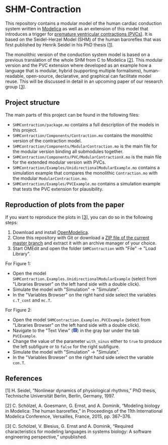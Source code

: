 # SHM-Contraction

This repository contains a modular model of the human cardiac conduction system written in [Modelica](https://www.modelica.org/) as well as an extension of this model that introduces a trigger for [premature ventricular contractions (PVCs)](https://en.wikipedia.org/wiki/Premature_ventricular_contraction).
It is based on the Seidel-Herzel Model (SHM) of the human baroreflex that was first published by Henrik Seidel in his PhD thesis \[[1]\].

The monolithic version of the conduction system model is based on a previous translation of the whole SHM from C to Modelica \[[2]\].
This modular version and the PVC extension where developed as an example how a language that is modular, hybrid (supporting multiple formalisms), human-readable, open-source, declarative, and graphical can facilitate model reuse.
This will be discussed in detail in an upcoming paper of our research group \[[3]\].

## Project structure

The main parts of this project can be found in the following files:

* `SHMContraction/package.mo` contains a full description of the models in this project.
* `SHMContraction/Components/Contraction.mo` contains the monolithic version of the contraction model.
* `SHMContraction/Components/ModularContraction.mo` is the main file for the modular version binding all submodules together.
* `SHMContraction/Components/PVC/ModularContractionX.mo` is the main file for the extended modular version with PVCs.
* `SHMContraction/Examples/UnidirectionalModularExample.mo` contains a simulation example that compares the monolithic `Contraction.mo` with the modular `ModularContraction.mo`.
* `SHMContraction/Examples/PVCExample.mo` contains a simulation example that tests the PVC extension for plausibility.

## Reproduction of plots from the paper

If you want to reproduce the plots in \[[3]\], you can do so in the following steps:

1. Download and install [OpenModelica](https://openmodelica.org/).
2. Clone this repository with Git or download a [ZIP file of the current master branch](https://github.com/CSchoel/shm-contraction/archive/master.zip) and extract it with an archive manager of your choice.
3. Start OMEdit and open the folder `SHMContraction` with "File" → "Load Library".

For Figure 1:

* Open the model `SHMContraction.Examples.UnidirectionalModularExample` (select from "Libraries Browser" on the left hand side with a double click).
* Simulate the model with "Simulation" → "Simulate".
* In the "Variables Browser" on the right hand side select the variables `c.T_cont` and `mc.T`.

For Figure 2:

* Open the model `SHMContraction.Examples.PVCExample` (select from "Libraries Browser" on the left hand side with a double click).
* Navigate to the "Text View" (<img src="data:image/gif;base64,R0lGODlhDQANAKU+ABxFrx1GsB5GsB5HsChOsTVWszhZtDlatDpatDpbuDtbtTpctTtctTxdtTxdtj1dtTxetj5euT9ftj9ft0FgtUNitkJiukJiu0hmvEpnt0xot09rvVZwv193wnKGx32Oyn6Qy3qRz4OX0I2bxIybz5WixpaixqKv2qCx3amxyqmyyqqyy6y0y620y621yq21y7C2y6+3y7G4y7O5y7S5zLC737G837PB5cHEz8LG0MPL5snL0MrL0MTM5v///////yH5BAEKAD8ALAAAAAANAA0AAAZrQB4NRiwWZzuZpsBsNjMtFwOzqVo3iUPKJbH1vuCeyLFFAACCgVodMJQBF9RtPg9B3ud83v2a1HSAgCdnBiovChYYiooRhCsvDyAkk5QkHQyPDR4fnJ0fHAsrMRUEpaamFCw5JiOtrq4lOEEAOw==" alt="blue rectangle with white lines of code" />) in the gray bar under the tab `PVCExample`.
* Change the value of the parameter `with_sinus` either to `true` to produce the left subfigure or to `false` for the right subfigure.
* Simulate the model with "Simulation" → "Simulate".
* In the "Variables Browser" on the right hand side select the variable `con.T`.

## References

[1]: #seidel1997
[2]: #schoelzel2015
[3]: #schoelzel2019

\[<a name="seidel1997">1</a>\] H. Seidel, “Nonlinear dynamics of physiological rhythms,” PhD thesis, Technische Universität Berlin, Berlin, Germany, 1997.

\[<a name="schoelzel2015">2</a>] C. Schölzel, A. Goesmann, G. Ernst, and A. Dominik, “Modeling biology in Modelica: The human baroreflex,” in Proceedings of the 11th International Modelica Conference, Versailles, France, 2015, pp. 367–376.

\[<a name="schoelzel2019">3</a>] C. Schölzel, V. Blesius, G. Ernst and A. Dominik, “Required characteristics for modeling languages in systems biology: A software engineering perspective,” unpublished.

